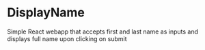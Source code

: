 # DisplayName

Simple React webapp that accepts first and last name as inputs and displays full name upon clicking on submit
